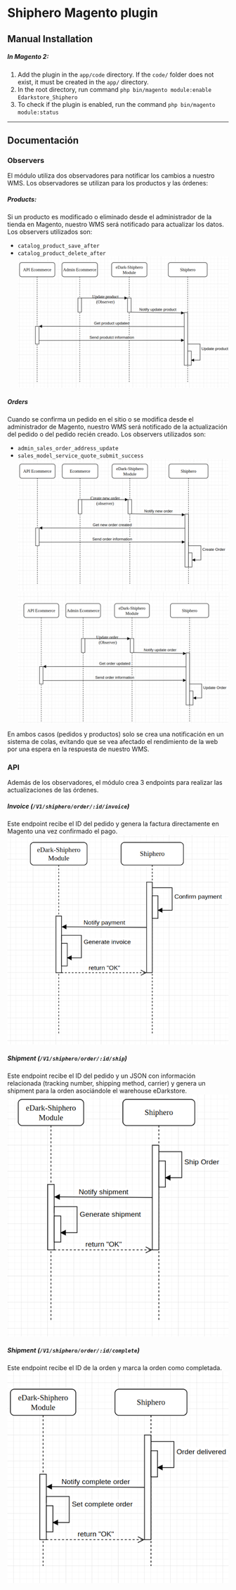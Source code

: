 # Shiphero Magento plugin

## Manual Installation 
##### In Magento 2:
1. Add the plugin in the `app/code` directory. If the `code/` folder does not exist, it must be created in the `app/` directory.  
2. In the root directory, run command `php bin/magento module:enable Edarkstore_Shiphero`
3. To check if the plugin is enabled, run the command `php bin/magento module:status`
   
----
## Documentación
### Observers
El módulo utiliza dos observadores para notificar los cambios a nuestro WMS. Los observadores se utilizan para los productos y las órdenes:
##### Products:
Si un producto es modificado o eliminado desde el administrador de la tienda en Magento, nuestro WMS será notificado para actualizar los datos.  
Los observers utilizados son:
- `catalog_product_save_after`
- `catalog_product_delete_after`
![](.README/update_product.png)
##### Orders  
Cuando se confirma un pedido en el sitio o se modifica desde el administrador de Magento, nuestro WMS será notificado de la actualización del pedido o del pedido recién creado.
Los observers utilizados son:
- `admin_sales_order_address_update`
- `sales_model_service_quote_submit_success`
![](.README/create_order.png)
![](.README/update_order.png)

En ambos casos (pedidos y productos) solo se crea una notificación en un sistema de colas, evitando que se vea afectado el rendimiento de la web por una espera en la respuesta de nuestro WMS.

### API
Además de los observadores, el módulo crea 3 endpoints para realizar las actualizaciones de las órdenes. 
##### Invoice (`/V1/shiphero/order/:id/invoice`)
Este endpoint recibe el ID del pedido y genera la factura directamente en Magento una vez confirmado el pago.
![](.README/generate_invoice.png)
##### Shipment (`/V1/shiphero/order/:id/ship`)
Este endpoint recibe el ID del pedido y un JSON con información relacionada (tracking number, shipping method, carrier) y genera un shipment para la orden asociándole el warehouse eDarkstore.
![](.README/generate_shipment.png)
##### Shipment (`/V1/shiphero/order/:id/complete`)
Este endpoint recibe el ID de la orden y marca la orden como completada.
![](.README/complete_order.png)